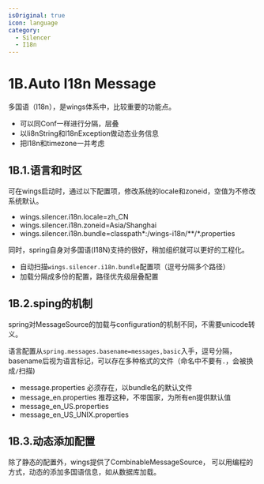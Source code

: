 ```yaml
---
isOriginal: true
icon: language
category:
  - Silencer
  - I18n
---
```


# 1B.Auto I18n Message

多国语（I18n），是wings体系中，比较重要的功能点。

* 可以同Conf一样进行分隔，层叠
* 以Ii8nString和I18nException做动态业务信息
* 把I18n和timezone一并考虑

## 1B.1.语言和时区

可在wings启动时，通过以下配置项，修改系统的locale和zoneid，空值为不修改系统默认。

* wings.silencer.i18n.locale=zh_CN
* wings.silencer.i18n.zoneid=Asia/Shanghai
* wings.silencer.i18n.bundle=classpath*:/wings-i18n/**/*.properties

同时，spring自身对多国语(I18N)支持的很好，稍加组织就可以更好的工程化。

* 自动扫描`wings.silencer.i18n.bundle`配置项（逗号分隔多个路径）
* 加载分隔成多份的配置，路径优先级层叠配置

## 1B.2.sping的机制

spring对MessageSource的加载与configuration的机制不同，不需要unicode转义。

语言配置从`spring.messages.basename=messages,basic`入手，逗号分隔，
basename后视为语言标记，可以存在多种格式的文件（命名中不要有`.`，会被换成`/`扫描)

* message.properties  必须存在，以bundle名的默认文件
* message_en.properties 推荐这种，不带国家，为所有en提供默认值
* message_en_US.properties
* message_en_US_UNIX.properties

## 1B.3.动态添加配置

除了静态的配置外，wings提供了CombinableMessageSource，
可以用编程的方式，动态的添加多国语信息，如从数据库加载。
